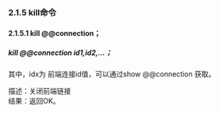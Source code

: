 ### 2.1.5 kill命令
#### 2.1.5.1  kill @@connection；

##### kill @@connection id1,id2,...；
其中，idx为 前端连接id值，可以通过show @@connection 获取。  

描述：关闭前端链接  
结果：返回OK。  

